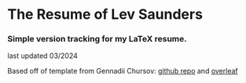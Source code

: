 # The Resume of Lev Saunders

### Simple version tracking for my LaTeX resume.
last updated 03/2024

Based off of template from Gennadii Chursov: [github repo](https://github.com/sb2nov/resume) and [overleaf](https://www.overleaf.com/latex/templates/jakes-resume/syzfjbzwjncs)